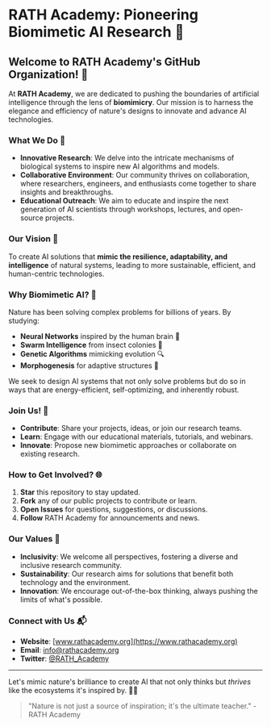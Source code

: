 # RATH Academy: Pioneering Biomimetic AI Research 🌿

## **Welcome to RATH Academy's GitHub Organization!** 🚀

At **RATH Academy**, we are dedicated to pushing the boundaries of artificial intelligence through the lens of **biomimicry**. Our mission is to harness the elegance and efficiency of nature's designs to innovate and advance AI technologies.

### What We Do 🌱

- **Innovative Research**: We delve into the intricate mechanisms of biological systems to inspire new AI algorithms and models.
- **Collaborative Environment**: Our community thrives on collaboration, where researchers, engineers, and enthusiasts come together to share insights and breakthroughs.
- **Educational Outreach**: We aim to educate and inspire the next generation of AI scientists through workshops, lectures, and open-source projects.

### Our Vision 🌟

To create AI solutions that **mimic the resilience, adaptability, and intelligence** of natural systems, leading to more sustainable, efficient, and human-centric technologies.

### Why Biomimetic AI? 🌿

Nature has been solving complex problems for billions of years. By studying:
- **Neural Networks** inspired by the human brain 🧠
- **Swarm Intelligence** from insect colonies 🐜
- **Genetic Algorithms** mimicking evolution 🔍
- **Morphogenesis** for adaptive structures 🌿

We seek to design AI systems that not only solve problems but do so in ways that are energy-efficient, self-optimizing, and inherently robust.

### Join Us! 🤝

- **Contribute**: Share your projects, ideas, or join our research teams.
- **Learn**: Engage with our educational materials, tutorials, and webinars.
- **Innovate**: Propose new biomimetic approaches or collaborate on existing research.

### How to Get Involved? 🌐

1. **Star** this repository to stay updated.
2. **Fork** any of our public projects to contribute or learn.
3. **Open Issues** for questions, suggestions, or discussions.
4. **Follow** RATH Academy for announcements and news.

### Our Values 🌺

- **Inclusivity**: We welcome all perspectives, fostering a diverse and inclusive research community.
- **Sustainability**: Our research aims for solutions that benefit both technology and the environment.
- **Innovation**: We encourage out-of-the-box thinking, always pushing the limits of what's possible.

### Connect with Us 📬

- **Website**: [www.rathacademy.org](https://www.rathacademy.org)
- **Email**: info@rathacademy.org
- **Twitter**: [@RATH_Academy](https://twitter.com/RATH_Academy)

---

Let's mimic nature's brilliance to create AI that not only thinks but *thrives* like the ecosystems it's inspired by. 🌿🚀

> "Nature is not just a source of inspiration; it's the ultimate teacher." - RATH Academy
